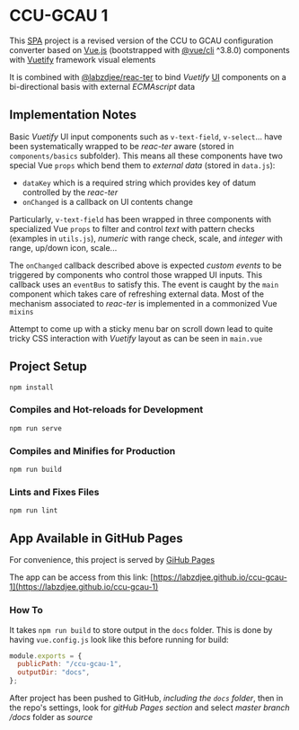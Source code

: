 # CCU-GCAU 1

This [SPA](https://en.wikipedia.org/wiki/Single-page_application) project is a revised version of the CCU to GCAU configuration converter based on [Vue.js](https://vuejs.org) (bootstrapped with [@vue/cli](https://cli.vuejs.org) ^3.8.0) components with [Vuetify](https://vuetifyjs.com) framework visual elements

It is combined with [@labzdjee/reac-ter](https://www.npmjs.com/package/@labzdjee/reac-ter) to bind _Vuetify_ [UI](https://en.wikipedia.org/wiki/User_interface) components on a bi-directional basis with external _ECMAscript_ data

## Implementation Notes

Basic _Vuetify_ UI input components such as `v-text-field`, `v-select`... have been systematically wrapped to be _reac-ter_ aware (stored in `components/basics` subfolder). This means all these components have two special Vue `props` which bend them to _external data_ (stored in `data.js`):

- `dataKey` which is a required string which provides key of datum controlled by the _reac-ter_
- `onChanged` is a callback on UI contents change

Particularly, `v-text-field` has been wrapped in three components with specialized Vue `props` to filter and control _text_ with pattern checks (examples in `utils.js`), _numeric_ with range check, scale, and _integer_ with range, up/down icon, scale...

The `onChanged` callback described above is expected _custom events_ to be triggered by components who control those wrapped UI inputs. This callback uses an `eventBus` to satisfy this. The event is caught by the `main` component which takes care of refreshing external data. Most of the mechanism associated to _reac-ter_ is implemented in a commonized Vue `mixins`

Attempt to come up with a sticky menu bar on scroll down lead to quite tricky CSS interaction with _Vuetify_ layout as can be seen in `main.vue`

## Project Setup

```
npm install
```

### Compiles and Hot-reloads for Development

```
npm run serve
```

### Compiles and Minifies for Production

```
npm run build
```

### Lints and Fixes Files

```
npm run lint
```

## App Available in GitHub Pages

For convenience, this project is served by [GiHub Pages](https://pages.github.com)

The app can be access from this link: [https://labzdjee.github.io/ccu-gcau-1](https://labzdjee.github.io/ccu-gcau-1)

### How To

It takes `npm run build` to store output in the `docs` folder. This is done by having `vue.config.js` look like this before running for build:

```javascript
module.exports = {
  publicPath: "/ccu-gcau-1",
  outputDir: "docs",
};
```

After project has been pushed to GitHub, _including the `docs` folder_, then in the repo's settings, look for _gitHub Pages section_ and select _master branch /docs_ folder as _source_
